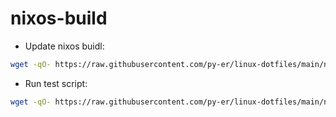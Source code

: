# nixos-build

 - Update nixos buidl:
 ```bash
wget -qO- https://raw.githubusercontent.com/py-er/linux-dotfiles/main/nixos-build/update.sh | bash
 ```


 - Run test script:
 ```bash
wget -qO- https://raw.githubusercontent.com/py-er/linux-dotfiles/main/nixos-build/test.sh | bash
 ```
